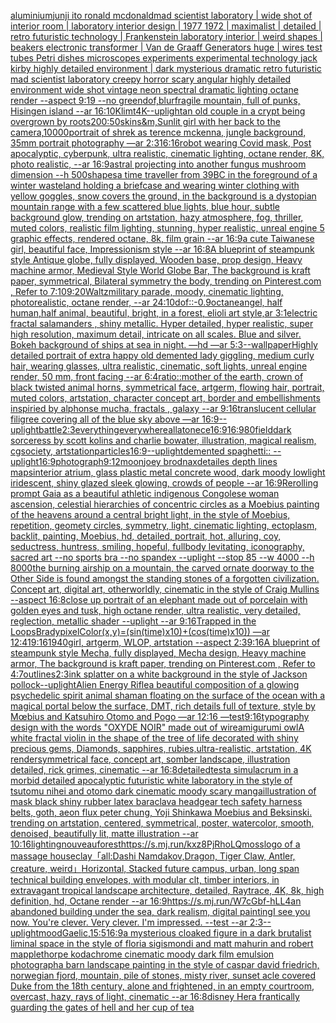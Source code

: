 [aluminium](https://www.ebank.nz/aiartgenerator?category=aluminium)[junji ito ronald mcdonald](https://www.ebank.nz/aiartgenerator?category=junji%20ito%20ronald%20mcdonald)[mad scientist laboratory | wide shot of interior room | laboratory interior design | 1977 1972 | maximalist | detailed | retro futuristic technology | Frankenstein laboratory interior | weird shapes | beakers electronic transformer | Van de Graaff Generators huge | wires test tubes Petri dishes microscopes experiments experimental technology jack kirby highly detailed environment | dark mysterious dramatic retro futuristic mad scientist laboratory creepy horror scary angular highly detailed environment wide shot vintage neon spectral dramatic lighting octane render --aspect 9:19 --no green](https://www.ebank.nz/aiartgenerator?category=mad%20scientist%20laboratory%20%7C%20wide%20shot%20of%20interior%20room%20%7C%20laboratory%20interior%20design%20%7C%201977%201972%20%7C%20maximalist%20%7C%20detailed%20%7C%20retro%20futuristic%20technology%20%7C%20Frankenstein%20laboratory%20interior%20%7C%20weird%20shapes%20%7C%20beakers%20electronic%20transformer%20%7C%20Van%20de%20Graaff%20Generators%20huge%20%7C%20wires%20test%20tubes%20Petri%20dishes%20microscopes%20experiments%20experimental%20technology%20jack%20kirby%20highly%20detailed%20environment%20%7C%20dark%20mysterious%20dramatic%20retro%20futuristic%20mad%20scientist%20laboratory%20creepy%20horror%20scary%20angular%20highly%20detailed%20environment%20wide%20shot%20vintage%20neon%20spectral%20dramatic%20lighting%20octane%20render%20--aspect%209%3A19%20--no%20green)[dof,blur](https://www.ebank.nz/aiartgenerator?category=dof%2Cblur)[fragile mountain, full of punks, Hisingen island --ar 16:10](https://www.ebank.nz/aiartgenerator?category=fragile%20mountain%2C%20full%20of%20punks%2C%20Hisingen%20island%20--ar%2016%3A10)[Klimt](https://www.ebank.nz/aiartgenerator?category=Klimt)[4K](https://www.ebank.nz/aiartgenerator?category=4K)[--uplight](https://www.ebank.nz/aiartgenerator?category=--uplight)[an old couple in a crypt being overgrown by roots](https://www.ebank.nz/aiartgenerator?category=an%20old%20couple%20in%20a%20crypt%20being%20overgrown%20by%20roots)[200:50](https://www.ebank.nz/aiartgenerator?category=200%3A50)[skin](https://www.ebank.nz/aiartgenerator?category=skin)[s&m,](https://www.ebank.nz/aiartgenerator?category=s%26m%2C)[Sunlit girl with her back to the camera,](https://www.ebank.nz/aiartgenerator?category=Sunlit%20girl%20with%20her%20back%20to%20the%20camera%2C)[10000](https://www.ebank.nz/aiartgenerator?category=10000)[portrait of shrek as terence mckenna, jungle background, 35mm portrait photography —ar 2:3](https://www.ebank.nz/aiartgenerator?category=portrait%20of%20shrek%20as%20terence%20mckenna%2C%20jungle%20background%2C%2035mm%20portrait%20photography%20%E2%80%94ar%202%3A3)[16:16](https://www.ebank.nz/aiartgenerator?category=16%3A16)[robot wearing Covid mask, Post apocalyptic, cyberpunk, ultra realistic, cinematic lighting, octane render, 8K, photo realistic,  --ar 16:9](https://www.ebank.nz/aiartgenerator?category=robot%20wearing%20Covid%20mask%2C%20Post%20apocalyptic%2C%20cyberpunk%2C%20ultra%20realistic%2C%20cinematic%20lighting%2C%20octane%20render%2C%208K%2C%20photo%20realistic%2C%20%20--ar%2016%3A9)[astral projecting into another fungus mushroom dimension --h 500](https://www.ebank.nz/aiartgenerator?category=astral%20projecting%20into%20another%20fungus%20mushroom%20dimension%20--h%20500)[shapes](https://www.ebank.nz/aiartgenerator?category=shapes)[a time traveller from 39BC in the foreground of a winter wasteland holding a briefcase and wearing winter clothing with yellow goggles, snow covers the ground, in the background is a dystopian mountain range with a few scattered blue lights, blue hour, subtle background glow, trending on artstation, hazy atmosphere, fog, thriller, muted colors, realistic film lighting, stunning, hyper realistic, unreal engine 5 graphic effects, rendered octane, 8k, film grain --ar 16:9](https://www.ebank.nz/aiartgenerator?category=a%20time%20traveller%20from%2039BC%20in%20the%20foreground%20of%20a%20winter%20wasteland%20holding%20a%20briefcase%20and%20wearing%20winter%20clothing%20with%20yellow%20goggles%2C%20snow%20covers%20the%20ground%2C%20in%20the%20background%20is%20a%20dystopian%20mountain%20range%20with%20a%20few%20scattered%20blue%20lights%2C%20blue%20hour%2C%20subtle%20background%20glow%2C%20trending%20on%20artstation%2C%20hazy%20atmosphere%2C%20fog%2C%20thriller%2C%20muted%20colors%2C%20realistic%20film%20lighting%2C%20stunning%2C%20hyper%20realistic%2C%20unreal%20engine%205%20graphic%20effects%2C%20rendered%20octane%2C%208k%2C%20film%20grain%20--ar%2016%3A9)[a cute Taiwanese girl, beautiful face, Impressionism style --ar 16:8](https://www.ebank.nz/aiartgenerator?category=a%20cute%20Taiwanese%20girl%2C%20beautiful%20face%2C%20Impressionism%20style%20--ar%2016%3A8)[A blueprint of steampunk style Antique globe,  fully displayed, Wooden base, prop design, Heavy machine armor,  Medieval Style World Globe Bar, The background is kraft paper, symmetrical,  Bilateral symmetry the body,  trending on Pinterest.com  ,  Refer to 7:10](https://www.ebank.nz/aiartgenerator?category=A%20blueprint%20of%20steampunk%20style%20Antique%20globe%2C%20%20fully%20displayed%2C%20Wooden%20base%2C%20prop%20design%2C%20Heavy%20machine%20armor%2C%20%20Medieval%20Style%20World%20Globe%20Bar%2C%20The%20background%20is%20kraft%20paper%2C%20symmetrical%2C%20%20Bilateral%20symmetry%20the%20body%2C%20%20trending%20on%20Pinterest.com%20%20%2C%20%20Refer%20to%207%3A10)[9:20](https://www.ebank.nz/aiartgenerator?category=9%3A20)[Waltz](https://www.ebank.nz/aiartgenerator?category=Waltz)[military parade, moody, cinematic lighting, photorealistic, octane render, --ar 24:10](https://www.ebank.nz/aiartgenerator?category=military%20parade%2C%20moody%2C%20cinematic%20lighting%2C%20photorealistic%2C%20octane%20render%2C%20--ar%2024%3A10)[dof::-0.9](https://www.ebank.nz/aiartgenerator?category=dof%3A%3A-0.9)[octane](https://www.ebank.nz/aiartgenerator?category=octane)[angel, half human,half animal, beautiful, bright, in a forest, elioli art style,ar 3:1](https://www.ebank.nz/aiartgenerator?category=angel%2C%20half%20human%2Chalf%20animal%2C%20beautiful%2C%20bright%2C%20in%20a%20forest%2C%20elioli%20art%20style%2Car%203%3A1)[electric fractal salamanders , shiny metallic. Hyper detailed, hyper realistic, super high resolution, maximum detail, intricate on all scales. Blue and silver. Bokeh background of ships at sea in night. —hd —ar 5:3](https://www.ebank.nz/aiartgenerator?category=electric%20fractal%20salamanders%20%2C%20shiny%20metallic.%20Hyper%20detailed%2C%20hyper%20realistic%2C%20super%20high%20resolution%2C%20maximum%20detail%2C%20intricate%20on%20all%20scales.%20Blue%20and%20silver.%20Bokeh%20background%20of%20ships%20at%20sea%20in%20night.%20%E2%80%94hd%20%E2%80%94ar%205%3A3)[--wallpaper](https://www.ebank.nz/aiartgenerator?category=--wallpaper)[Highly detailed portrait of extra happy old demented lady giggling, medium curly hair, wearing glasses, ultra realistic, cinematic, soft lights, unreal engine render, 50 mm, front facing --ar 6:4](https://www.ebank.nz/aiartgenerator?category=Highly%20detailed%20portrait%20of%20extra%20happy%20old%20demented%20lady%20giggling%2C%20medium%20curly%20hair%2C%20wearing%20glasses%2C%20ultra%20realistic%2C%20cinematic%2C%20soft%20lights%2C%20unreal%20engine%20render%2C%2050%20mm%2C%20front%20facing%20--ar%206%3A4)[ratio::](https://www.ebank.nz/aiartgenerator?category=ratio%3A%3A)[mother of the earth, crown of black twisted animal horns, symmetrical face, artgerm, flowing hair, portrait, muted colors, artstation, character concept art, border and embellishments inspiried by alphonse mucha, fractals , galaxy --ar 9:16](https://www.ebank.nz/aiartgenerator?category=mother%20of%20the%20earth%2C%20crown%20of%20black%20twisted%20animal%20horns%2C%20symmetrical%20face%2C%20artgerm%2C%20flowing%20hair%2C%20portrait%2C%20muted%20colors%2C%20artstation%2C%20character%20concept%20art%2C%20border%20and%20embellishments%20inspiried%20by%20alphonse%20mucha%2C%20fractals%20%2C%20galaxy%20--ar%209%3A16)[translucent cellular filigree covering all of the blue sky above —ar 16:9](https://www.ebank.nz/aiartgenerator?category=translucent%20cellular%20filigree%20covering%20all%20of%20the%20blue%20sky%20above%20%E2%80%94ar%2016%3A9)[--uplight](https://www.ebank.nz/aiartgenerator?category=--uplight)[battle](https://www.ebank.nz/aiartgenerator?category=battle)[2:3](https://www.ebank.nz/aiartgenerator?category=2%3A3)[everythingeverywhereallatonece](https://www.ebank.nz/aiartgenerator?category=everythingeverywhereallatonece)[16:9](https://www.ebank.nz/aiartgenerator?category=16%3A9)[16:9](https://www.ebank.nz/aiartgenerator?category=16%3A9)[80](https://www.ebank.nz/aiartgenerator?category=80)[field](https://www.ebank.nz/aiartgenerator?category=field)[dark sorceress by scott kolins and charlie bowater, illustration, magical realism, cgsociety, artstation](https://www.ebank.nz/aiartgenerator?category=dark%20sorceress%20by%20scott%20kolins%20and%20charlie%20bowater%2C%20illustration%2C%20magical%20realism%2C%20cgsociety%2C%20artstation)[particles](https://www.ebank.nz/aiartgenerator?category=particles)[16:9](https://www.ebank.nz/aiartgenerator?category=16%3A9)[--uplight](https://www.ebank.nz/aiartgenerator?category=--uplight)[demented spaghetti:: --uplight](https://www.ebank.nz/aiartgenerator?category=demented%20spaghetti%3A%3A%20--uplight)[16:9](https://www.ebank.nz/aiartgenerator?category=16%3A9)[photograph](https://www.ebank.nz/aiartgenerator?category=photograph)[9:12](https://www.ebank.nz/aiartgenerator?category=9%3A12)[moon](https://www.ebank.nz/aiartgenerator?category=moon)[joey brodnax](https://www.ebank.nz/aiartgenerator?category=joey%20brodnax)[detailes  depth lines  maps](https://www.ebank.nz/aiartgenerator?category=detailes%20%20depth%20lines%20%20maps)[interior atrium, glass plastic metal concrete wood, dark moody lowlight iridescent, shiny glazed sleek glowing, crowds of people --ar 16:9](https://www.ebank.nz/aiartgenerator?category=interior%20atrium%2C%20glass%20plastic%20metal%20concrete%20wood%2C%20dark%20moody%20lowlight%20iridescent%2C%20shiny%20glazed%20sleek%20glowing%2C%20crowds%20of%20people%20--ar%2016%3A9)[Rerolling prompt Gaia as a beautiful athletic indigenous Congolese woman ascension, celestial hierarchies of concentric circles as a Moebius painting of the heavens around a central bright light, in the style of Moebius, repetition, geomety circles, symmetry, light, cinematic lighting, ectoplasm, backlit, painting, Moebius, hd, detailed, portrait, hot, alluring, coy, seductress, huntress, smiling, hopeful, fullbody levitating, iconography, sacred art --no sports bra --no spandex --uplight --stop 85 --w 4000 --h 8000](https://www.ebank.nz/aiartgenerator?category=Rerolling%20prompt%20Gaia%20as%20a%20beautiful%20athletic%20indigenous%20Congolese%20woman%20ascension%2C%20celestial%20hierarchies%20of%20concentric%20circles%20as%20a%20Moebius%20painting%20of%20the%20heavens%20around%20a%20central%20bright%20light%2C%20in%20the%20style%20of%20Moebius%2C%20repetition%2C%20geomety%20circles%2C%20symmetry%2C%20light%2C%20cinematic%20lighting%2C%20ectoplasm%2C%20backlit%2C%20painting%2C%20Moebius%2C%20hd%2C%20detailed%2C%20portrait%2C%20hot%2C%20alluring%2C%20coy%2C%20seductress%2C%20huntress%2C%20smiling%2C%20hopeful%2C%20fullbody%20levitating%2C%20iconography%2C%20sacred%20art%20--no%20sports%20bra%20--no%20spandex%20--uplight%20--stop%2085%20--w%204000%20--h%208000)[the burning airship on a mountain, the carved ornate doorway to the Other Side is found amongst the standing stones of a forgotten civilization. Concept art, digital art, otherworldly, cinematic in the style of Craig Mullins --aspect 16:8](https://www.ebank.nz/aiartgenerator?category=the%20burning%20airship%20on%20a%20mountain%2C%20the%20carved%20ornate%20doorway%20to%20the%20Other%20Side%20is%20found%20amongst%20the%20standing%20stones%20of%20a%20forgotten%20civilization.%20Concept%20art%2C%20digital%20art%2C%20otherworldly%2C%20cinematic%20in%20the%20style%20of%20Craig%20Mullins%20--aspect%2016%3A8)[close up portrait of an elephant made out of porcelain with golden eyes and tusk, high octane render, ultra realistic, very detailed, reglection, metallic shader --uplight --ar 9:16](https://www.ebank.nz/aiartgenerator?category=close%20up%20portrait%20of%20an%20elephant%20made%20out%20of%20porcelain%20with%20golden%20eyes%20and%20tusk%2C%20high%20octane%20render%2C%20ultra%20realistic%2C%20very%20detailed%2C%20reglection%2C%20metallic%20shader%20--uplight%20--ar%209%3A16)[Trapped in the Loops](https://www.ebank.nz/aiartgenerator?category=Trapped%20in%20the%20Loops)[Brady](https://www.ebank.nz/aiartgenerator?category=Brady)[pixelColor(x,y)=(sin(time)x10)+(cos(time)x10)) —ar 12:41](https://www.ebank.nz/aiartgenerator?category=pixelColor%28x%2Cy%29%3D%28sin%28time%29x10%29%2B%28cos%28time%29x10%29%29%20%E2%80%94ar%2012%3A41)[9:16](https://www.ebank.nz/aiartgenerator?category=9%3A16)[1940](https://www.ebank.nz/aiartgenerator?category=1940)[girl, artgerm, WLOP, artstation --aspect 2:3](https://www.ebank.nz/aiartgenerator?category=girl%2C%20artgerm%2C%20WLOP%2C%20artstation%20--aspect%202%3A3)[9:16](https://www.ebank.nz/aiartgenerator?category=9%3A16)[A blueprint of steampunk style Mecha,  fully displayed, Mecha design, Heavy machine armor,  The background is kraft paper,  trending on Pinterest.com  ,  Refer to 4:7](https://www.ebank.nz/aiartgenerator?category=A%20blueprint%20of%20steampunk%20style%20Mecha%2C%20%20fully%20displayed%2C%20Mecha%20design%2C%20Heavy%20machine%20armor%2C%20%20The%20background%20is%20kraft%20paper%2C%20%20trending%20on%20Pinterest.com%20%20%2C%20%20Refer%20to%204%3A7)[outlines](https://www.ebank.nz/aiartgenerator?category=outlines)[2:3](https://www.ebank.nz/aiartgenerator?category=2%3A3)[ink splatter on a white background in the style of Jackson pollock](https://www.ebank.nz/aiartgenerator?category=ink%20splatter%20on%20a%20white%20background%20in%20the%20style%20of%20Jackson%20pollock)[--uplight](https://www.ebank.nz/aiartgenerator?category=--uplight)[Alien Energy Rifle](https://www.ebank.nz/aiartgenerator?category=Alien%20Energy%20Rifle)[a beautiful composition of a glowing psychedelic spirit animal shaman floating on the surface of the ocean with a magical portal below the surface, DMT,  rich details full of texture, style by Mœbius and Katsuhiro Otomo and Pogo —ar 12:16 —test](https://www.ebank.nz/aiartgenerator?category=a%20beautiful%20composition%20of%20a%20glowing%20psychedelic%20spirit%20animal%20shaman%20floating%20on%20the%20surface%20of%20the%20ocean%20with%20a%20magical%20portal%20below%20the%20surface%2C%20DMT%2C%20%20rich%20details%20full%20of%20texture%2C%20style%20by%20M%C5%93bius%20and%20Katsuhiro%20Otomo%20and%20Pogo%20%E2%80%94ar%2012%3A16%20%E2%80%94test)[9:16](https://www.ebank.nz/aiartgenerator?category=9%3A16)[typography design with the words "OXYDE NOIR" made out of wire](https://www.ebank.nz/aiartgenerator?category=typography%20design%20with%20the%20words%20%22OXYDE%20NOIR%22%20made%20out%20of%20wire)[amigurumi owl](https://www.ebank.nz/aiartgenerator?category=amigurumi%20owl)[A white fractal violin in the shape of the tree of life decorated with shiny precious gems, Diamonds, sapphires, rubies,ultra-realistic, artstation, 4K render](https://www.ebank.nz/aiartgenerator?category=A%20white%20fractal%20violin%20in%20the%20shape%20of%20the%20tree%20of%20life%20decorated%20with%20shiny%20precious%20gems%2C%20Diamonds%2C%20sapphires%2C%20rubies%2Cultra-realistic%2C%20artstation%2C%204K%20render)[symmetrical face, concept art, somber landscape, illustration detailed, rick grimes, cinematic --ar 16:8](https://www.ebank.nz/aiartgenerator?category=symmetrical%20face%2C%20concept%20art%2C%20somber%20landscape%2C%20illustration%20detailed%2C%20rick%20grimes%2C%20cinematic%20--ar%2016%3A8)[detailed](https://www.ebank.nz/aiartgenerator?category=detailed)[test](https://www.ebank.nz/aiartgenerator?category=test)[a simulacrum in a morbid detailed apocalyptic futuristic white laboratory in the style of tsutomu nihei and otomo dark cinematic moody scary manga](https://www.ebank.nz/aiartgenerator?category=a%20simulacrum%20in%20a%20morbid%20detailed%20apocalyptic%20futuristic%20white%20laboratory%20in%20the%20style%20of%20tsutomu%20nihei%20and%20otomo%20dark%20cinematic%20moody%20scary%20manga)[illustration of mask black shiny rubber latex baraclava headgear tech safety harness belts, goth, aeon flux peter chung, Yoji Shinkawa Moebius and Beksinski. trending on artstation, centered, symmetrical, poster, watercolor, smooth, denoised, beautifully lit, matte illustration --ar 10:16](https://www.ebank.nz/aiartgenerator?category=illustration%20of%20mask%20black%20shiny%20rubber%20latex%20baraclava%20headgear%20tech%20safety%20harness%20belts%2C%20goth%2C%20aeon%20flux%20peter%20chung%2C%20Yoji%20Shinkawa%20Moebius%20and%20Beksinski.%20trending%20on%20artstation%2C%20centered%2C%20symmetrical%2C%20poster%2C%20watercolor%2C%20smooth%2C%20denoised%2C%20beautifully%20lit%2C%20matte%20illustration%20--ar%2010%3A16)[lighting](https://www.ebank.nz/aiartgenerator?category=lighting)[nouveau](https://www.ebank.nz/aiartgenerator?category=nouveau)[forest](https://www.ebank.nz/aiartgenerator?category=forest)[<https://s.mj.run/kxz8PjRhoLQ>](https://www.ebank.nz/aiartgenerator?category=%3Chttps%3A//s.mj.run/kxz8PjRhoLQ%3E)[moss](https://www.ebank.nz/aiartgenerator?category=moss)[logo of a massage house](https://www.ebank.nz/aiartgenerator?category=logo%20of%20a%20massage%20house)[clay](https://www.ebank.nz/aiartgenerator?category=clay)[「all:Dashi Namdakov,Dragon, Tiger Claw, Antler, creature, weird」](https://www.ebank.nz/aiartgenerator?category=%E3%80%8Call%3ADashi%20Namdakov%2CDragon%2C%20Tiger%20Claw%2C%20Antler%2C%20creature%2C%20weird%E3%80%8D)[Horizontal, Stacked future campus, urban, long span technical building envelopes, with modular clt, timber interiors, in extravagant tropical landscape architecture, detailed, Raytrace, 4K, 8k, high definition, hd, Octane render --ar 16:9](https://www.ebank.nz/aiartgenerator?category=Horizontal%2C%20Stacked%20future%20campus%2C%20urban%2C%20long%20span%20technical%20building%20envelopes%2C%20with%20modular%20clt%2C%20timber%20interiors%2C%20in%20extravagant%20tropical%20landscape%20architecture%2C%20detailed%2C%20Raytrace%2C%204K%2C%208k%2C%20high%20definition%2C%20hd%2C%20Octane%20render%20--ar%2016%3A9)[<https://s.mj.run/W7cGbf-hLL4>](https://www.ebank.nz/aiartgenerator?category=%3Chttps%3A//s.mj.run/W7cGbf-hLL4%3E)[an abandoned building under the sea, dark realism, digital painting](https://www.ebank.nz/aiartgenerator?category=an%20abandoned%20building%20under%20the%20sea%2C%20dark%20realism%2C%20digital%20painting)[I see you now. You're clever. Very clever. I'm impressed. --test --ar 2:3](https://www.ebank.nz/aiartgenerator?category=I%20see%20you%20now.%20You%27re%20clever.%20Very%20clever.%20I%27m%20impressed.%20--test%20--ar%202%3A3)[--uplight](https://www.ebank.nz/aiartgenerator?category=--uplight)[mood](https://www.ebank.nz/aiartgenerator?category=mood)[Gaelic,](https://www.ebank.nz/aiartgenerator?category=Gaelic%2C)[15:5](https://www.ebank.nz/aiartgenerator?category=15%3A5)[16:9](https://www.ebank.nz/aiartgenerator?category=16%3A9)[a mysterious cloaked figure in a dark brutalist liminal space in the style of floria sigismondi and matt mahurin and robert mapplethorpe kodachrome cinematic moody dark film emulsion photograph](https://www.ebank.nz/aiartgenerator?category=a%20mysterious%20cloaked%20figure%20in%20a%20dark%20brutalist%20liminal%20space%20in%20the%20style%20of%20floria%20sigismondi%20and%20matt%20mahurin%20and%20robert%20mapplethorpe%20kodachrome%20cinematic%20moody%20dark%20film%20emulsion%20photograph)[a barn landscape painting in the style of caspar david friedrich, norwegian fjord, mountain, pile of stones, misty river, sunset acle covered Duke from the 18th century, alone and frightened, in an empty courtroom, overcast, hazy, rays of light, cinematic --ar 16:8](https://www.ebank.nz/aiartgenerator?category=a%20barn%20landscape%20painting%20in%20the%20style%20of%20caspar%20david%20friedrich%2C%20norwegian%20fjord%2C%20mountain%2C%20pile%20of%20stones%2C%20misty%20river%2C%20sunset%20acle%20covered%20Duke%20from%20the%2018th%20century%2C%20alone%20and%20frightened%2C%20in%20an%20empty%20courtroom%2C%20overcast%2C%20hazy%2C%20rays%20of%20light%2C%20cinematic%20--ar%2016%3A8)[disney Hera frantically guarding the gates of hell and her cup of tea](https://www.ebank.nz/aiartgenerator?category=disney%20Hera%20frantically%20guarding%20the%20gates%20of%20hell%20and%20her%20cup%20of%20tea)
